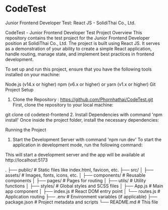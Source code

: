 # CodeTest
Junior Frontend Developer Test: React JS - SolidiThai Co., Ltd.

CodeTest - Junior Frontend Developer Test
Project Overview
This repository contains the test project for the Junior Frontend Developer position at SolidiThai Co., Ltd. The project is built using React JS. It serves as a demonstration of your ability to create a simple React application, handle routing, manage state, and implement best practices in frontend development.

To set up and run this project, ensure that you have the following tools installed on your machine:

Node.js (v14.x or higher)
npm (v6.x or higher) or yarn (v1.x or higher)
Git
Project Setup
1. Clone the Repository : https://github.com/Phornhathai/CodeTest.git
First, clone the repository to your local machine:

git clone 
cd codetest-frontend
2. Install Dependencies with command 'npm install'
Once inside the project folder, install the necessary dependencies:

Running the Project
1. Start the Development Server with command 'npm run dev'
To start the application in development mode, run the following command:



This will start a development server and the app will be available at http://localhost:5173

.
├── public/                # Static files like index.html, favicon, etc.
├── src/
│   ├── assets/            # Images, fonts, icons, etc.
│   ├── components/        # Reusable components
│   ├── pages/             # Pages for routing
│   ├── utils/             # Utility functions
│   ├── styles/            # Global styles and SCSS files
│   ├── App.js             # Main app component
│   ├── index.js           # React DOM entry point
│   └── routes.js          # Application routing
├── .env                   # Environment variables (if applicable)
├── package.json           # Project metadata and scripts
└── README.md              # This file

